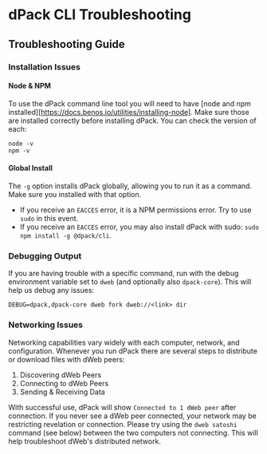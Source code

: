 # dPack CLI Troubleshooting

## Troubleshooting Guide

### Installation Issues

#### Node & NPM

To use the dPack command line tool you will need to have [node and npm installed][https://docs.benos.io/utilities/installing-node].
Make sure those are installed correctly before installing dPack.
You can check the version of each:

```
node -v
npm -v
```

#### Global Install

The `-g` option installs dPack globally, allowing you to run it as a command.
Make sure you installed with that option.

* If you receive an `EACCES` error, it is a NPM permissions error. Try to use `sudo` in this event.
* If you receive an `EACCES` error, you may also install dPack with sudo: `sudo npm install -g @dpack/cli`.

### Debugging Output

If you are having trouble with a specific command, run with the debug environment variable set to `dweb` (and optionally also `dpack-core`).
This will help us debug any issues:

```
DEBUG=dpack,dpack-core dweb fork dweb://<link> dir
```

### Networking Issues

Networking capabilities vary widely with each computer, network, and configuration.
Whenever you run dPack there are several steps to distribute or download files with dWeb peers:

1. Discovering dWeb Peers
2. Connecting to dWeb Peers
3. Sending & Receiving Data

With successful use, dPack will show `Connected to 1 dWeb peer` after connection.
If you never see a dWeb peer connected, your network may be restricting revelation or connection.
Please try using the `dweb satoshi` command (see below) between the two computers not connecting. This will help troubleshoot dWeb's distributed network.
